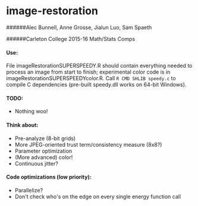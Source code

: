 # image-restoration
######Alec Bunnell, Anne Grosse, Jialun Luo, Sam Spaeth

######Carleton College 2015-16 Math/Stats Comps

#### Use:
File imageRestorationSUPERSPEEDY.R should contain everything needed to process an image from start to finish; experimental color code is in imageRestorationSUPERSPEEDYcolor.R. Call `R CMD SHLIB speedy.c` to compile C dependencies (pre-built speedy.dll works on 64-bit Windows).

#### TODO:
+ Nothing woo!

#### Think about:
+ Pre-analyze (8-bit grids)
+ More JPEG-oriented trust term/consistency measure (8x8?)
+ Parameter optimization
+ (More advanced) color!
+ Continuous jitter?

#### Code optimizations (low priority):
+ Parallelize?
+ Don't check who's on the edge on every single energy function call
